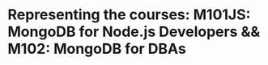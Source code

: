 <h1>Representing the courses:  M101JS: MongoDB for Node.js Developers && M102: MongoDB for DBAs</h1>